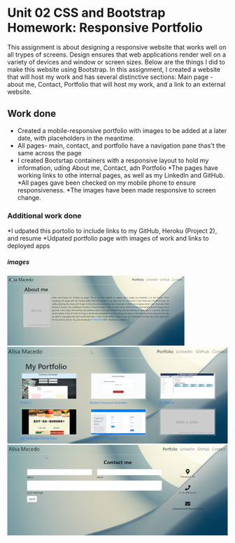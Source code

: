 # Unit 02 CSS and Bootstrap Homework: Responsive Portfolio

This assignment is about designing a responsive website that works well on all trypes of screens.  Design ensures that web applications render well on a variety of devices and window or screen sizes. Below are the things I did to make this website using Bootstrap. In this assignment, I created a website that will host my work and has several distinctive sections: Main page - about me, Contact, Portfolio that will host my work, and a link to an external website.

## Work done
* Created a mobile-responsive portfolio with images to be added at a later date, with placeholders in the meantime.
* All pages- main, contact, and portfolio have a navigation pane thas't the same across the page
* I created Bootsrtap containers with a responsive layout to hold my information, uding About me, Contact, adn Portfolio
*The pages have working links to othe internal pages, as well as my LinkedIn and GitHub.
*All pages gave been checked on my mobile phone to ensure responsiveness.
*The images have been made responsive to screen change.

### Additional work done
*I udpated this portolio to include links to my GitHub, Heroku (Project 2), and resume
*Udpated portfolio page with images of work and links to deployed apps


##### images
![Image of main page](./assets/images/pic1.png)
![Image of portfolio](./assets/images/pic2.png)
![Image of contact me](./assets/images/pic3.png)



